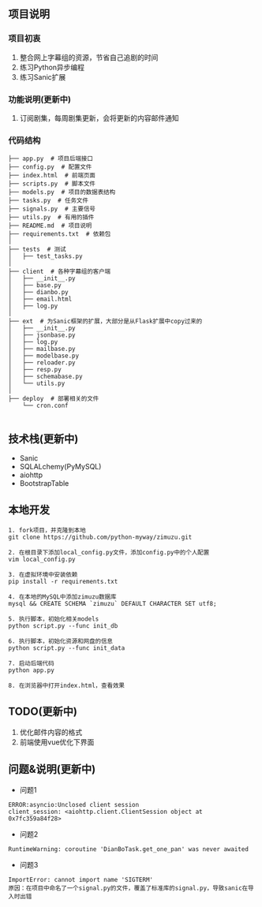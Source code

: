 
## 项目说明
### 项目初衷
1. 整合网上字幕组的资源，节省自己追剧的时间
2. 练习Python异步编程
3. 练习Sanic扩展

### 功能说明(更新中)
1. 订阅剧集，每周剧集更新，会将更新的内容邮件通知

### 代码结构
```
├── app.py  # 项目后端接口
├── config.py  # 配置文件
├── index.html  # 前端页面
├── scripts.py  # 脚本文件
├── models.py  # 项目的数据表结构
├── tasks.py  # 任务文件
├── signals.py  # 主要信号
├── utils.py  # 有用的插件
├── README.md  # 项目说明
├── requirements.txt  # 依赖包
│
├── tests  # 测试
│   ├── test_tasks.py
│
├── client  # 各种字幕组的客户端
│   ├── __init__.py
│   ├── base.py
│   ├── dianbo.py
│   ├── email.html
│   ├── log.py
│
├── ext  # 为Sanic框架的扩展，大部分是从Flask扩展中copy过来的
│   ├── __init__.py
│   ├── jsonbase.py
│   ├── log.py
│   ├── mailbase.py
│   ├── modelbase.py
│   ├── reloader.py
│   ├── resp.py
│   ├── schemabase.py
│   └── utils.py
│ 
├── deploy  # 部署相关的文件
    └── cron.conf
    
```

## 技术栈(更新中)
- Sanic
- SQLALchemy(PyMySQL)
- aiohttp
- BootstrapTable

## 本地开发

```
1. fork项目，并克隆到本地
git clone https://github.com/python-myway/zimuzu.git

2. 在根目录下添加local_config.py文件，添加config.py中的个人配置
vim local_config.py

3. 在虚拟环境中安装依赖
pip install -r requirements.txt

4. 在本地的MySQL中添加zimuzu数据库
mysql && CREATE SCHEMA `zimuzu` DEFAULT CHARACTER SET utf8;

5. 执行脚本，初始化相关models
python script.py --func init_db

6. 执行脚本，初始化资源和网盘的信息
python script.py --func init_data

7. 启动后端代码
python app.py

8. 在浏览器中打开index.html，查看效果
```

## TODO(更新中)
1. 优化邮件内容的格式
2. 前端使用vue优化下界面

## 问题&说明(更新中)
- 问题1
```
ERROR:asyncio:Unclosed client session
client_session: <aiohttp.client.ClientSession object at 0x7fc359a84f28>
```

- 问题2
```
RuntimeWarning: coroutine 'DianBoTask.get_one_pan' was never awaited
```

- 问题3
```
ImportError: cannot import name 'SIGTERM'
原因：在项目中命名了一个signal.py的文件，覆盖了标准库的signal.py，导致sanic在导入时出错
```




